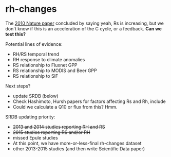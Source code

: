 # rh-changes

The [2010 Nature paper](http://www.nature.com/nature/journal/v464/n7288/full/nature08930.html) concluded by saying yeah, Rs is increasing, but we don't know if this is an acceleration of the C cycle, or a feedback. **Can we test this?**

Potential lines of evidence:
- RH/RS temporal trend
- RH response to climate anomalies
- RS relationship to Fluxnet GPP
- RS relationship to MODIS and Beer GPP
- RS relationship to SIF

Next steps?
- update SRDB (below)
- Check Hashimoto, Hursh papers for factors affecting Rs and Rh, include
- Could we calculate a Q10 or flux from this? Hmm.

SRDB updating priority:
- ~~2013 and 2014 studies reporting RH and RS~~
- ~~2015 studies reporting RS and/or RH~~
- missed Epule studies
- At this point, we have more-or-less-final rh-changes dataset
- other 2013-2015 studies (and then write Scientific Data paper)
